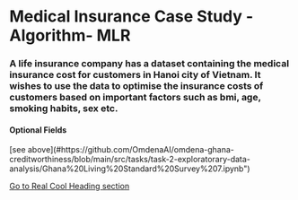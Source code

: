 # Medical Insurance Case Study - Algorithm- MLR
### A life insurance company has a dataset containing the medical insurance cost for customers in Hanoi city of Vietnam. It wishes to use the data to optimise the insurance costs of customers based on important factors such as bmi, age, smoking habits, sex etc.



<h4 id="https://github.com/OmdenaAI/omdena-ghana-creditworthiness/blob/main/src/tasks/task-2-exploratorary-data-analysis/Ghana%20Living%20Standard%20Survey%207.ipynb">
Optional Fields
</h4>
[see above](#https://github.com/OmdenaAI/omdena-ghana-creditworthiness/blob/main/src/tasks/task-2-exploratorary-data-analysis/Ghana%20Living%20Standard%20Survey%207.ipynb")
<a id="my-anchor"></a>

[Go to Real Cool Heading section](#https://github.com/OmdenaAI/omdena-ghana-creditworthiness/blob/main/src/tasks/task-2-exploratorary-data-analysis/Ghana%20Living%20Standard%20Survey%207.ipynb)
